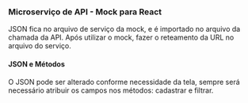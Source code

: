 ### Microserviço de API - Mock para React

JSON fica no arquivo de serviço da mock, e é importado no arquivo da chamada da API.
Após utilizar o mock, fazer o reteamento da URL no arquivo do serviço.

#### JSON e Métodos

O JSON pode ser alterado conforme necessidade da tela, sempre será necessário atribuir os campos nos métodos: cadastrar e filtrar.